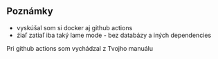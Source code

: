 ## Poznámky

- vyskúšal som si docker aj github actions
- źiaľ zatiaľ iba taký lame mode - bez databázy a iných dependencies

Pri github actions som vychádzal z Tvojho manuálu
